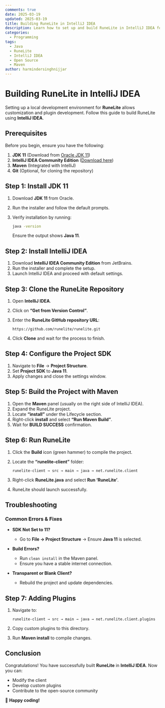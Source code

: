 ```yaml
---
comments: true
date: 2025-03-19
updated: 2025-03-19
title: Building RuneLite in IntelliJ IDEA
description: Learn how to set up and build RuneLite in IntelliJ IDEA for local development. This guide provides step-by-step instructions for configuring the environment, resolving dependencies, and running RuneLite.
categories:
  - Programming
tags:
  - Java
  - RuneLite
  - IntelliJ IDEA
  - Open Source
  - Maven
author: harmindersinghnijjar
---
```


# Building RuneLite in IntelliJ IDEA

Setting up a local development environment for **RuneLite** allows customization and plugin development. Follow this guide to build RuneLite using **IntelliJ IDEA**.

## Prerequisites

Before you begin, ensure you have the following:

1. **JDK 11** (Download from [Oracle JDK 11](https://www.oracle.com/java/technologies/javase/jdk11-archive-downloads.html))
2. **IntelliJ IDEA Community Edition** ([Download here](https://www.jetbrains.com/idea/download/))
3. **Maven** (Integrated with IntelliJ)
4. **Git** (Optional, for cloning the repository)

## Step 1: Install JDK 11

1. Download **JDK 11** from Oracle.
2. Run the installer and follow the default prompts.
3. Verify installation by running:

   ```bash
   java -version
   ```

   Ensure the output shows **Java 11**.

## Step 2: Install IntelliJ IDEA

1. Download **IntelliJ IDEA Community Edition** from JetBrains.
2. Run the installer and complete the setup.
3. Launch IntelliJ IDEA and proceed with default settings.

## Step 3: Clone the RuneLite Repository

1. Open **IntelliJ IDEA**.
2. Click on **“Get from Version Control”**.
3. Enter the **RuneLite GitHub repository URL**:

   ```
   https://github.com/runelite/runelite.git
   ```

4. Click **Clone** and wait for the process to finish.

## Step 4: Configure the Project SDK

1. Navigate to **File** → **Project Structure**.
2. Set **Project SDK** to **Java 11**.
3. Apply changes and close the settings window.

## Step 5: Build the Project with Maven

1. Open the **Maven** panel (usually on the right side of IntelliJ IDEA).
2. Expand the RuneLite project.
3. Locate **“install”** under the Lifecycle section.
4. Right-click **install** and select **“Run Maven Build”**.
5. Wait for **BUILD SUCCESS** confirmation.

## Step 6: Run RuneLite

1. Click the **Build** icon (green hammer) to compile the project.
2. Locate the **“runelite-client”** folder:

   ```
   runelite-client → src → main → java → net.runelite.client
   ```

3. Right-click **RuneLite.java** and select **Run ‘RuneLite’**.
4. RuneLite should launch successfully.

## Troubleshooting

### Common Errors & Fixes

- **SDK Not Set to 11?**
  - Go to **File → Project Structure** → Ensure **Java 11** is selected.

- **Build Errors?**
  - Run `clean install` in the Maven panel.
  - Ensure you have a stable internet connection.

- **Transparent or Blank Client?**
  - Rebuild the project and update dependencies.

## Step 7: Adding Plugins

1. Navigate to:

   ```
   runelite-client → src → main → java → net.runelite.client.plugins
   ```

2. Copy custom plugins to this directory.
3. Run **Maven install** to compile changes.

## Conclusion

Congratulations! You have successfully built **RuneLite** in **IntelliJ IDEA**. Now you can:

- Modify the client
- Develop custom plugins
- Contribute to the open-source community

🎉 **Happy coding!**

